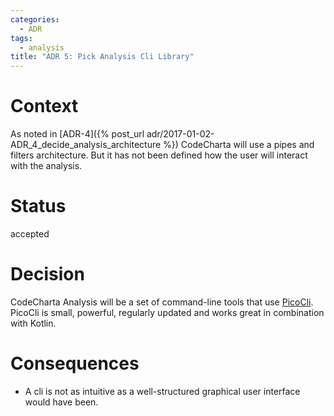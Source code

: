```yaml
---
categories:
  - ADR
tags:
  - analysis
title: "ADR 5: Pick Analysis Cli Library"
---
```


# Context

As noted in [ADR-4]({% post_url adr/2017-01-02-ADR_4_decide_analysis_architecture %}) CodeCharta will use a pipes and filters architecture.
But it has not been defined how the user will interact with the analysis.

# Status

accepted

# Decision

CodeCharta Analysis will be a set of command-line tools that use [PicoCli](https://picocli.info/). PicoCli is small, powerful, regularly updated and works great in combination with Kotlin.

# Consequences

- A cli is not as intuitive as a well-structured graphical user interface would have been.
